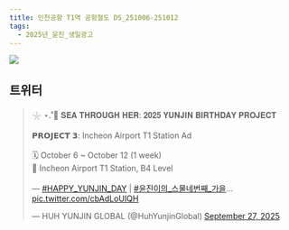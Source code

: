 ```yaml
---
title: 인천공항 T1역 공항철도 DS_251006-251012
tags:
  - 2025년_윤진_생일광고
---
```

<img src="assets/1759629100.gif">


## 트위터

<blockquote class="twitter-tweet"><p lang="en" dir="ltr">𓇼 ⋆.˚🪼 𝐒𝐄𝐀 𝐓𝐇𝐑𝐎𝐔𝐆𝐇 𝐇𝐄𝐑: 𝟐𝟎𝟐𝟓 𝐘𝐔𝐍𝐉𝐈𝐍 𝐁𝐈𝐑𝐓𝐇𝐃𝐀𝐘 𝐏𝐑𝐎𝐉𝐄𝐂𝐓<br><br>𝗣𝗥𝗢𝗝𝗘𝗖𝗧 𝟯: Incheon Airport T1 Station Ad<br><br>🗓️ October 6 ~ October 12 (1 week)<br>📍 Incheon Airport T1 Station, B4 Level<br><br>— <a href="https://twitter.com/hashtag/HAPPY_YUNJIN_DAY?src=hash&amp;ref_src=twsrc%5Etfw">#HAPPY_YUNJIN_DAY</a> | <a href="https://twitter.com/hashtag/%EC%9C%A4%EC%A7%84%EC%9D%B4%EC%9D%98_%EC%8A%A4%EB%AC%BC%EB%84%A4%EB%B2%88%EC%A7%B8_%EA%B0%80%EC%9D%84?src=hash&amp;ref_src=twsrc%5Etfw">#윤진이의_스물네번째_가을</a>… <a href="https://t.co/cbAdLoUIQH">pic.twitter.com/cbAdLoUIQH</a></p>&mdash; HUH YUNJIN GLOBAL (@HuhYunjinGlobal) <a href="https://twitter.com/HuhYunjinGlobal/status/1971907676193067142?ref_src=twsrc%5Etfw">September 27, 2025</a></blockquote> <script async src="https://platform.twitter.com/widgets.js" charset="utf-8"></script>